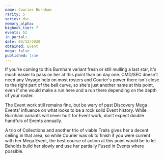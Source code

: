 ```yaml
---
name: Courier Burnham
rarity: 5
series: dsc
memory_alpha:
bigbook_tier: 7
events: 52
in_portal:
date: 03/12/2020
obtained: Event
mega: false
published: true
---
```


If you're coming to this Burnham variant fresh or still mulling a last star, it's much easier to pass on her at this point than on day one. CMD/SEC doesn't need any Voyage help on most rosters and Courier's power there isn't close to the right part of the bell curve, so she's just another name at this point, even if she would make a run here and a run there depending on the depth of your roster.

The Event work still remains fine, but be wary of past Discovery Mega Events’ influence on what looks to be a rock solid Event history. While Burnham variants will never hurt for Event work, don’t expect double handfuls of Events annually.

A trio of Collections and another trio of viable Traits gives her a decent ceiling in that area, so while Courier was ok to finish if you were current with her Mega Event, the best course of action at this point would be to let Beholds build her slowly and use her partially Fused in Events where possible.

